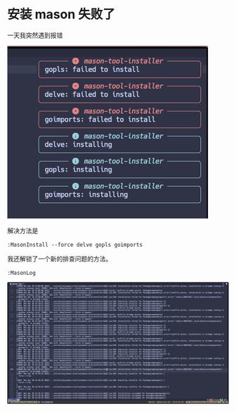 # 安装 mason 失败了

一天我突然遇到报错

![file](assets/ek8ye3z5pji8.png)

解决方法是

```shell
:MasonInstall --force delve gopls goimports
```

我还解锁了一个新的排查问题的方法。

```shell
:MasonLog
```

![image-20250428145221368](assets/image-20250428145221368.png)

